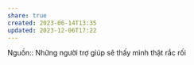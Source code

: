 ```yaml
---
share: true
created: 2023-06-14T13:35
updated: 2023-12-06T17:22
---
```

Nguồn::
Những người trợ giúp sẽ thấy mình thật rắc rối 
